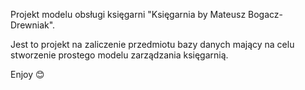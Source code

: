 <p>Projekt modelu obsługi księgarni "Księgarnia by Mateusz Bogacz-Drewniak".</p>
<p>Jest to projekt na zaliczenie przedmiotu bazy danych mający na celu stworzenie prostego modelu zarządzania księgarnią.</p>
<p>Enjoy 😊</p>